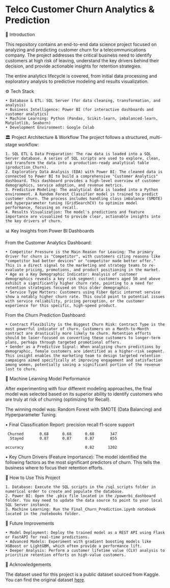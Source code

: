 # Telco Customer Churn Analytics & Prediction
📌 Introduction

This repository contains an end-to-end data science project focused on analyzing and predicting customer churn for a telecommunications company. The project addresses the critical business need to identify customers at high risk of leaving, understand the key drivers behind their decision, and provide actionable insights for retention strategies.

The entire analytics lifecycle is covered, from initial data processing and exploratory analysis to predictive modeling and results visualization.

⚙️ Tech Stack

	• Database & ETL: SQL Server (for data cleaning, transformation, and analysis)
	• Business Intelligence: Power BI (for interactive dashboards and customer analytics)
	• Machine Learning: Python (Pandas, Scikit-learn, imbalanced-learn, Matplotlib, Seaborn)
	• Development Environment: Google Colab

🏛️ Project Architecture & Workflow
The project follows a structured, multi-stage workflow:

	1. SQL ETL & Data Preparation: The raw data is loaded into a SQL Server database. A series of SQL scripts are used to explore, clean, and transform the data into a production-ready analytical table (production_Churn).
	2. Exploratory Data Analysis (EDA) with Power BI: The cleaned data is connected to Power BI to build a comprehensive "Customer Analytics" dashboard. This dashboard provides a high-level overview of customer demographics, service adoption, and revenue metrics.
	3. Predictive Modeling: The analytical data is loaded into a Python environment. A Random Forest Classifier model is trained to predict customer churn. The process includes handling class imbalance (SMOTE) and hyperparameter tuning (GridSearchCV) to optimize model performance, focusing on recall.
	4. Results Visualization: The model's predictions and feature importance are visualized to provide clear, actionable insights into the key drivers of churn.

📊 Key Insights from Power BI Dashboards

From the Customer Analytics Dashboard:

	• Competitor Pressure is the Main Reason for Leaving: The primary driver for churn is "Competitor", with customers citing reasons like "competitor had better devices" or "competitor made better offer." This is a direct signal to the marketing and strategy teams to re-evaluate pricing, promotions, and product positioning in the market.
	• Age as a Key Demographic Indicator: Analysis of customer demographics reveals a key risk segment: customers aged 50 and above exhibit a significantly higher churn rate, pointing to a need for retention strategies focused on this older demographic.
	• Service Type Matters: Customers using Fiber Optic internet service show a notably higher churn rate. This could point to potential issues with service reliability, pricing perception, or the customer experience for this specific, high-speed product.

From the Churn Prediction Dashboard:

	• Contract Flexibility is the Biggest Churn Risk: Contract Type is the most powerful indicator of churn. Customers on a Month-to-Month contract are drastically more likely to churn. Retention efforts should be laser-focused on converting these customers to longer-term plans, perhaps through targeted promotional offers.
	• Gender as a Predictive Signal: When analyzing churn predictions by demographic, female customers are identified as a higher-risk segment. This insight enables the marketing team to design targeted retention campaigns aimed specifically at improving engagement and satisfaction among women, potentially saving a significant portion of the revenue lost to churn.

🤖 Machine Learning Model Performance

After experimenting with four different modeling approaches, the final model was selected based on its superior ability to identify customers who are truly at risk of churning (optimizing for Recall).

The winning model was: Random Forest with SMOTE (Data Balancing) and Hyperparameter Tuning.

• Final Classification Report:
              precision    recall  f1-score   support

     Churned       0.68      0.68      0.68       347
      Stayed       0.87      0.87      0.87       855

    accuracy                           0.82      1202

• Key Churn Drivers (Feature Importance): The model identified the following factors as the most significant predictors of churn. This tells the business where to focus their retention efforts.

🚀 How to Use This Project

	1. Database: Execute the SQL scripts in the /sql_scripts folder in numerical order to create and populate the database.
	2. Power BI: Open the .pbix file located in the /powerbi_dashboard folder. You may need to update the data source to point to your local SQL Server instance.
	3. Machine Learning: Run the Final_Churn_Prediction.ipynb notebook located in the /notebooks folder.

🔮 Future Improvements

	• Model Deployment: Deploy the trained model as a REST API using Flask or FastAPI for real-time predictions.
	• Advanced Models: Experiment with gradient boosting models like XGBoost or LightGBM, which often provide a performance lift.
	• Deeper Analysis: Perform a customer lifetime value (CLV) analysis to prioritize retention efforts on high-value customers.

🙏 Acknowledgements

The dataset used for this project is a public dataset sourced from Kaggle. You can find the original dataset [here](https://www.kaggle.com/datasets/nguyenduongthanhthuy/telecom-churn-dataset/data).

